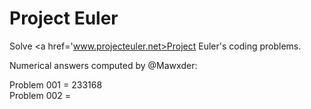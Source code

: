 # Project Euler
Solve <a href='www.projecteuler.net>Project Euler's</a> coding problems.

Numerical answers computed by @Mawxder:

Problem 001 = 233168 <br>
Problem 002 = 
